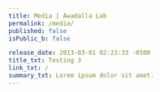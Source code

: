 ```yaml
---
title: Media | Awadalla Lab
permalink: /media/
published: false
isPublic_b: false

release_date: 2013-03-01 02:23:33 -0500
title_txt: Testing 3
link_txt: /
summary_txt: Lorem ipsum dolor sit amet.
---
```

